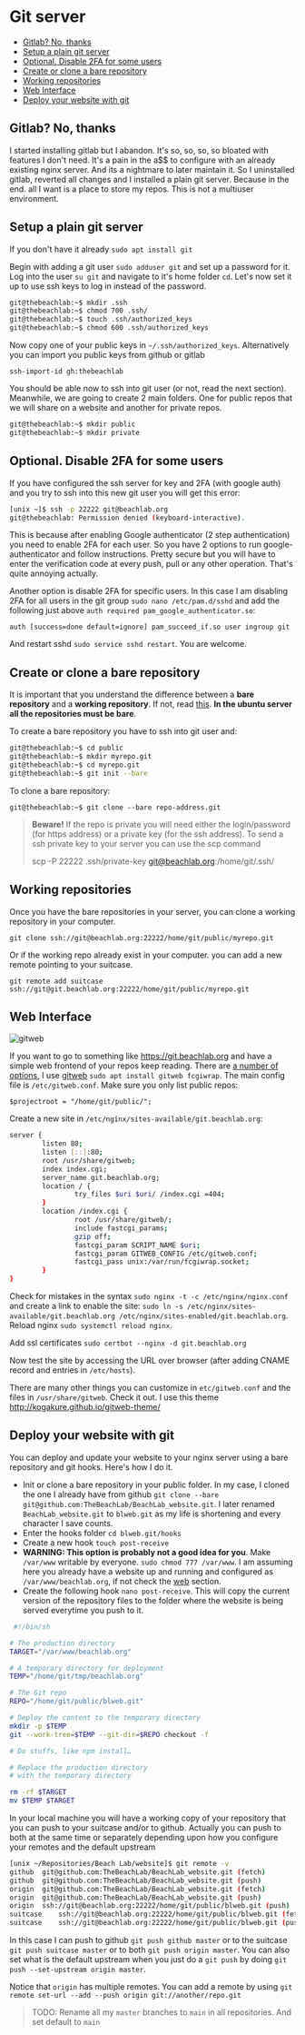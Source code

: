 # Git server

<!-- vim-markdown-toc GFM -->

* [Gitlab? No, thanks](#gitlab-no-thanks)
* [Setup a plain git server](#setup-a-plain-git-server)
* [Optional. Disable 2FA for some users](#optional-disable-2fa-for-some-users)
* [Create or clone a bare repository](#create-or-clone-a-bare-repository)
* [Working repositories](#working-repositories)
* [Web Interface](#web-interface)
* [Deploy your website with git](#deploy-your-website-with-git)

<!-- vim-markdown-toc -->

## Gitlab? No, thanks

I started installing gitlab but I abandon. It's so, so, so, so bloated with features I don't need. It's a pain in the a$$ to configure with an already existing nginx server. And its a nightmare to later maintain it. So I uninstalled gitlab, reverted all changes and I installed a plain git server. Because in the end. all I want is a place to store my repos. This is not a multiuser environment.

## Setup a plain git server

If you don't have it already `sudo apt install git`

Begin with adding a git user `sudo adduser git` and set up a password for it. Log into the user `su git` and navigate to it's home folder `cd`. Let's now set it up to use ssh keys to log in instead of the password.

```bash
git@thebeachlab:~$ mkdir .ssh
git@thebeachlab:~$ chmod 700 .ssh/
git@thebeachlab:~$ touch .ssh/authorized_keys
git@thebeachlab:~$ chmod 600 .ssh/authorized_keys
```

Now copy one of your public keys in `~/.ssh/authorized_keys`. Alternatively you can import you public keys from github or gitlab

`ssh-import-id gh:thebeachlab`

You should be able now to ssh into git user (or not, read the next section). Meanwhile, we are going to create 2 main folders. One for public repos that we will share on a website and another for private repos.

```bash
git@thebeachlab:~$ mkdir public
git@thebeachlab:~$ mkdir private
```

## Optional. Disable 2FA for some users

If you have configured the ssh server for key and 2FA (with google auth) and you try to ssh into this new git user you will get this error:

```bash
[unix ~]$ ssh -p 22222 git@beachlab.org
git@thebeachlab: Permission denied (keyboard-interactive).
```

This is because after enabling Google authenticator (2 step authentication) you need to enable 2FA for each user. So you have 2 options to run google-authenticator and follow instructions. Pretty secure but you will have to enter the verification code at every push, pull or any other operation. That's quite annoying actually.

Another option is disable 2FA for specific users. In this case I am disabling 2FA for all users in the git group `sudo nano /etc/pam.d/sshd` and add the following just above `auth required pam_google_authenticator.so`:

`auth [success=done default=ignore] pam_succeed_if.so user ingroup git`

And restart sshd `sudo service sshd restart`. You are welcome.

## Create or clone a bare repository

It is important that you understand the difference between a **bare repository** and a **working repository**. If not, read [this](https://www.saintsjd.com/2011/01/what-is-a-bare-git-repository/). **In the ubuntu server all the repositories must be bare**.

To create a bare repository  you have to ssh into git user and:

```bash
git@thebeachlab:~$ cd public
git@thebeachlab:~$ mkdir myrepo.git
git@thebeachlab:~$ cd myrepo.git
git@thebeachlab:~$ git init --bare
```

To clone a bare repository:

`git@thebeachlab:~$ git clone --bare repo-address.git`

> **Beware!** If the repo is private you will need either the login/password (for https address) or a private key (for the ssh address). To send a ssh private key to your server you can use the scp command
>
> scp -P 22222 .ssh/private-key git@beachlab.org:/home/git/.ssh/

## Working repositories

Once you have the bare repositories in your server, you can clone a working repository in your computer.

`git clone ssh://git@beachlab.org:22222/home/git/public/myrepo.git`

Or if the working repo already exist in your computer. you can add a new remote pointing to your suitcase.

`git remote add suitcase ssh://git@git.beachlab.org:22222/home/git/public/myrepo.git`

## Web Interface

![gitweb](../img/gitweb.png)

If you want to go to something like <https://git.beachlab.org> and have a simple web frontend of your repos keep reading. There are [a number of options](https://git.wiki.kernel.org/index.php/Interfaces,_frontends,_and_tools#Web_Interfaces), I use [gitweb](https://git.wiki.kernel.org/index.php/Gitweb) `sudo apt install gitweb fcgiwrap`. The main config file is `/etc/gitweb.conf`. Make sure you only list public repos:

`$projectroot = "/home/git/public/";`

Create a new site in `/etc/nginx/sites-available/git.beachlab.org`:

```bash
server {
        listen 80;
        listen [::]:80;
        root /usr/share/gitweb;
        index index.cgi;
        server_name git.beachlab.org;
        location / {
                try_files $uri $uri/ /index.cgi =404;
        }
        location /index.cgi {
                root /usr/share/gitweb/;
                include fastcgi_params;
                gzip off;
                fastcgi_param SCRIPT_NAME $uri;
                fastcgi_param GITWEB_CONFIG /etc/gitweb.conf;
                fastcgi_pass unix:/var/run/fcgiwrap.socket;
        }
}
```
Check for mistakes in the syntax `sudo nginx -t -c /etc/nginx/nginx.conf` and create a link to enable the site: `sudo ln -s /etc/nginx/sites-available/git.beachlab.org /etc/nginx/sites-enabled/git.beachlab.org`. Reload nginx `sudo systemctl reload nginx`.

Add ssl certificates `sudo certbot --nginx -d git.beachlab.org`

Now test the site by accessing the URL over browser (after adding CNAME record and entries in `/etc/hosts`).

There are many other things you can customize in `etc/gitweb.conf` and the files in `/usr/share/gitweb`. Check it out. I use this theme <http://kogakure.github.io/gitweb-theme/>

## Deploy your website with git

You can deploy and update your website to your nginx server using a bare repository and git hooks. Here's how I do it.

- Init or clone a bare repository in your public folder. In my case, I cloned the one I already have from github `git clone --bare git@github.com:TheBeachLab/BeachLab_website.git`. I later renamed `BeachLab_website.git` to `blweb.git` as my life is shortening and every character I save counts.
- Enter the hooks folder `cd blweb.git/hooks`
- Create a new hook `touch post-receive`
- **WARNING: This option is probably not a good idea for you**. Make `/var/www` writable by everyone. `sudo chmod 777 /var/www`. I am assuming here you already have a website up and running and configured as `/var/www/beachlab.org`, if not check the [web](web.md) section.
- Create the following hook `nano post-receive`. This will copy the current version of the repository files to the folder where the website is being served everytime you push to it.

```bash
 #!/bin/sh

# The production directory
TARGET="/var/www/beachlab.org"

# A temporary directory for deployment
TEMP="/home/git/tmp/beachlab.org"

# The Git repo
REPO="/home/git/public/blweb.git"

# Deploy the content to the temporary directory
mkdir -p $TEMP
git --work-tree=$TEMP --git-dir=$REPO checkout -f

# Do stuffs, like npm install…

# Replace the production directory
# with the temporary directory

rm -rf $TARGET
mv $TEMP $TARGET
```

In your local machine you will have a working copy of your repository that you can push to your suitcase and/or to github. Actually you can push to both at the same time or separately depending upon how you configure your remotes and the default upstream

```bash
[unix ~/Repositories/Beach Lab/website]$ git remote -v
github	git@github.com:TheBeachLab/BeachLab_website.git (fetch)
github	git@github.com:TheBeachLab/BeachLab_website.git (push)
origin	git@github.com:TheBeachLab/BeachLab_website.git (fetch)
origin	git@github.com:TheBeachLab/BeachLab_website.git (push)
origin	ssh://git@beachlab.org:22222/home/git/public/blweb.git (push)
suitcase	ssh://git@beachlab.org:22222/home/git/public/blweb.git (fetch)
suitcase	ssh://git@beachlab.org:22222/home/git/public/blweb.git (push)
```

In this case I can push to github `git push github master` or to the suitcase `git push suitcase master` or to both `git push origin master`. You can also set what is the default upstream when you just do a `git push` by doing `git push --set-upstream origin master`.

Notice that `origin` has multiple remotes. You can add a remote by using `git remote set-url --add --push origin git://another/repo.git`

> TODO: Rename all my `master` branches to `main` in all repositories. And set default to `main`



